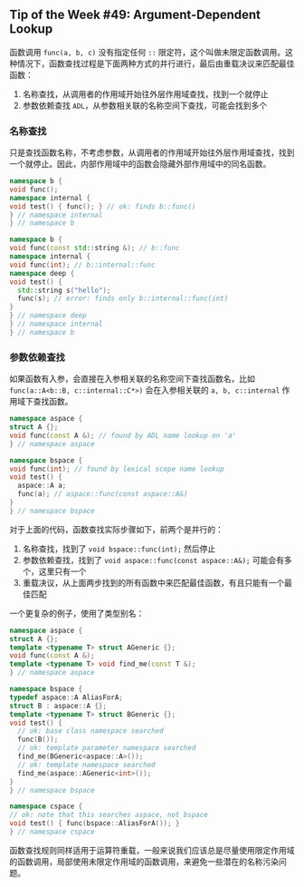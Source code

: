 ## Tip of the Week #49: Argument-Dependent Lookup

函数调用 `func(a, b, c)` 没有指定任何 `::` 限定符，这个叫做未限定函数调用。这种情况下，函数查找过程是下面两种方式的并行进行，最后由重载决议来匹配最佳函数：

1. 名称查找，从调用者的作用域开始往外层作用域查找，找到一个就停止
2. 参数依赖查找 `ADL`，从参数相关联的名称空间下查找，可能会找到多个

### 名称查找

只是查找函数名称，不考虑参数，从调用者的作用域开始往外层作用域查找，找到一个就停止。因此，内部作用域中的函数会隐藏外部作用域中的同名函数。

```c++
namespace b {
void func();
namespace internal {
void test() { func(); } // ok: finds b::func()
} // namespace internal
} // namespace b

namespace b {
void func(const std::string &); // b::func
namespace internal {
void func(int); // b::internal::func
namespace deep {
void test() {
  std::string s("hello");
  func(s); // error: finds only b::internal::func(int)
}
} // namespace deep
} // namespace internal
} // namespace b
```

### 参数依赖查找

如果函数有入参，会直接在入参相关联的名称空间下查找函数名，比如 `func(a::A<b::B, c::internal::C*>)` 会在入参相关联的 `a, b, c::internal` 作用域下查找函数。

```c++
namespace aspace {
struct A {};
void func(const A &); // found by ADL name lookup on 'a'
} // namespace aspace

namespace bspace {
void func(int); // found by lexical scope name lookup
void test() {
  aspace::A a;
  func(a); // aspace::func(const aspace::A&)
}
} // namespace bspace
```

对于上面的代码，函数查找实际步骤如下，前两个是并行的：

1. 名称查找，找到了 `void bspace::func(int);` 然后停止
2. 参数依赖查找，找到了 `void aspace::func(const aspace::A&);` 可能会有多个，这里只有一个
3. 重载决议，从上面两步找到的所有函数中来匹配最佳函数，有且只能有一个最佳匹配

一个更复杂的例子，使用了类型别名：

```c++
namespace aspace {
struct A {};
template <typename T> struct AGeneric {};
void func(const A &);
template <typename T> void find_me(const T &);
} // namespace aspace

namespace bspace {
typedef aspace::A AliasForA;
struct B : aspace::A {};
template <typename T> struct BGeneric {};
void test() {
  // ok: base class namespace searched
  func(B());
  // ok: template parameter namespace searched
  find_me(BGeneric<aspace::A>());
  // ok: template namespace searched
  find_me(aspace::AGeneric<int>());
}
} // namespace bspace

namespace cspace {
// ok: note that this searches aspace, not bspace
void test() { func(bspace::AliasForA()); }
} // namespace cspace
```

函数查找规则同样适用于运算符重载，一般来说我们应该总是尽量使用限定作用域的函数调用，局部使用未限定作用域的函数调用，来避免一些潜在的名称污染问题。

